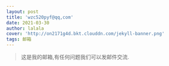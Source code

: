 ```yaml
---
layout: post
title: 'wzc520pyf@qq,com'
date: 2021-03-30
author: lalala
cover: 'http://on2171g4d.bkt.clouddn.com/jekyll-banner.png'
tags: 邮箱
---
```


> 这是我的邮箱,有任何问题我们可以发邮件交流.
